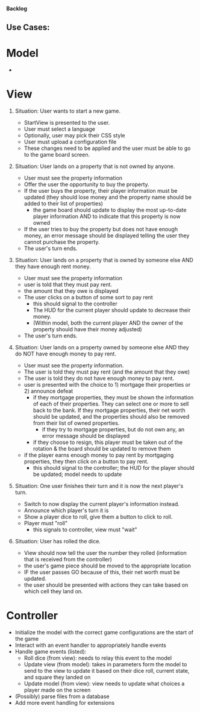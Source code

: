 #### Backlog

## Use Cases:

# Model

*

# View

1. Situation: User wants to start a new game.
    * StartView is presented to the user.
    * User must select a language
    * Optionally, user may pick their CSS style
    * User must upload a configuration file
    * These changes need to be applied and the user must be able to go to the game board screen.

2. Situation: User lands on a property that is not owned by anyone.
    * User must see the property information
    * Offer the user the opportunity to buy the property.
    * If the user buys the property, their player information must be updated (they should lose
      money and the property name should be added to their list of properties)
        * the game board should update to display the most up-to-date player information AND to
          indicate that this property is now owned
    * If the user tries to buy the property but does not have enough money, an error message should
      be displayed telling the user they cannot purchase the property.
    * The user's turn ends.

3. Situation: User lands on a property that is owned by someone else AND they have enough rent
   money.
    * User must see the property information
    * user is told that they must pay rent.
    * the amount that they owe is displayed
    * The user clicks on a button of some sort to pay rent
        * this should signal to the controller
        * The HUD for the current player should update to decrease their money.
        * (Within model, both the current player AND the owner of the property should have their
          money adjusted)
    * The user's turn ends.

4. Situation: User lands on a property owned by someone else AND they do NOT have enough money to
   pay rent.
    * User must see the property information.
    * The user is told they must pay rent (and the amount that they owe)
    * The user is told they do not have enough money to pay rent.
    * user is presented with the choice to 1) mortgage their properties or 2) announce defeat
        * if they mortgage properties, they must be shown the information of each of their
          properties.
          They can select one or more to sell back to the bank. If they mortgage properties, their
          net
          worth should be updated, and the properties should also be removed from their list of
          owned
          properties.
            * if they try to mortgage properties, but do not own any, an error message should be
              displayed
        * if they choose to resign, this player must be taken out of the rotation & the board should
          be
          updated to remove them
    * if the player earns enough money to pay rent by mortgaging properties, they then click on a
      button to pay rent.
        * this should signal to the controller; the HUD for the player should be updated; model
          needs to update

5. Situation: One user finishes their turn and it is now the next player's turn.

   * Switch to now display the current player's information instead.
   * Announce which player's turn it is
   * Show a player dice to roll, give them a button to click to roll.
   * Player must "roll"
       * this signals to controller, view must "wait"

6. Situation: User has rolled the dice.
    * View should now tell the user the number they rolled (information that is received from the
      controller)
    * the user's game piece should be moved to the appropriate location
    * IF the user passes GO because of this, their net worth must be updated.
    * the user should be presented with actions they can take based on which cell they land on.

# Controller

* Initialize the model with the correct game configurations are the start of the game
* Interact with an event handler to appropriately handle events
* Handle game events (listed):
    * Roll dice (from view): needs to relay this event to the model
    * Update view (from model): takes in parameters form the model to send to the view to update it
      based on their dice roll, current state, and square they landed on
    * Update model (from view): view needs to update what choices a player made on the screen
* (Possibly) parse files from a database
* Add more event handling for extensions